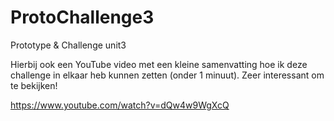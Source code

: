 # ProtoChallenge3
 Prototype & Challenge unit3

Hierbij ook een YouTube video met een kleine samenvatting hoe ik deze challenge in elkaar heb kunnen zetten (onder 1 minuut).
Zeer interessant om te bekijken!

https://www.youtube.com/watch?v=dQw4w9WgXcQ
